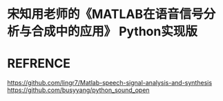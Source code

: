 # 宋知用老师的《MATLAB在语音信号分析与合成中的应用》 Python实现版 

# REFRENCE
https://github.com/lingr7/Matlab-speech-signal-analysis-and-synthesis  
https://github.com/busyyang/python_sound_open
